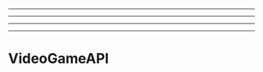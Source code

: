 -------------------------------------------------------------------------------------------
----------------------------------------------------------------------------------------------------
----------------------------------------------------------------------------------------------------
-------------------------------------------------------
# VideoGameAPI
